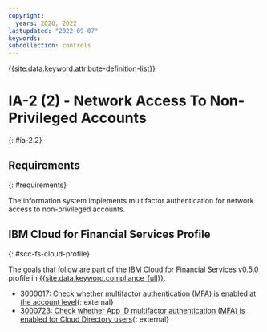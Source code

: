 ```yaml
---
copyright:
  years: 2020, 2022
lastupdated: "2022-09-07"
keywords: 
subcollection: controls
---
```



{{site.data.keyword.attribute-definition-list}}


# IA-2 (2) - Network Access To Non-Privileged Accounts
{: #ia-2.2}

## Requirements
{: #requirements}

The information system implements multifactor authentication for network access to non-privileged accounts.



## IBM Cloud for Financial Services Profile
{: #scc-fs-cloud-profile}

The goals that follow are part of the IBM Cloud for Financial Services v0.5.0 profile in [{{site.data.keyword.compliance_full}}](/docs/security-compliance?topic=security-compliance-getting-started).

- [3000017: Check whether multifactor authentication (MFA) is enabled at the account level](https://cloud.ibm.com/security-compliance/goals/3000017?page=profile&profile_id=2799&profile_type=1&profile_name=IBM%20Cloud%20for%20Financial%20Services%20v0.5.0){: external}
- [3000723: Check whether App ID multifactor authentication (MFA) is enabled for Cloud Directory users](https://cloud.ibm.com/security-compliance/goals/3000723?page=profile&profile_id=2799&profile_type=1&profile_name=IBM%20Cloud%20for%20Financial%20Services%20v0.5.0){: external}
